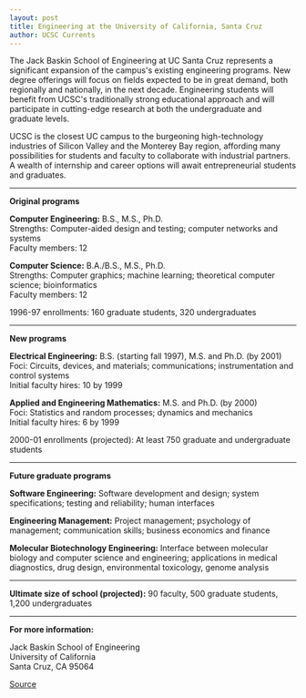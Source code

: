 ```yaml
---
layout: post
title: Engineering at the University of California, Santa Cruz
author: UCSC Currents
---
```


The Jack Baskin School of Engineering at UC Santa Cruz represents a significant expansion of the campus's existing engineering programs. New degree offerings will focus on fields expected to be in great demand, both regionally and nationally, in the next decade. Engineering students will benefit from UCSC's traditionally strong educational approach and will participate in cutting-edge research at both the undergraduate and graduate levels.

UCSC is the closest UC campus to the burgeoning high-technology industries of Silicon Valley and the Monterey Bay region, affording many possibilities for students and faculty to collaborate with industrial partners. A wealth of internship and career options will await entrepreneurial students and graduates.

* * *

**Original programs**

**Computer Engineering:** B.S., M.S., Ph.D.  
Strengths: Computer-aided design and testing; computer networks and systems  
Faculty members: 12

**Computer Science:** B.A./B.S., M.S., Ph.D.  
Strengths: Computer graphics; machine learning; theoretical computer science; bioinformatics  
Faculty members: 12

1996-97 enrollments: 160 graduate students, 320 undergraduates

* * *

**New programs**

**Electrical Engineering:** B.S. (starting fall 1997), M.S. and Ph.D. (by 2001)  
Foci: Circuits, devices, and materials; communications; instrumentation and control systems  
Initial faculty hires: 10 by 1999

**Applied and Engineering Mathematics:** M.S. and Ph.D. (by 2000)  
Foci: Statistics and random processes; dynamics and mechanics  
Initial faculty hires: 6 by 1999

2000-01 enrollments (projected): At least 750 graduate and undergraduate students

* * *

**Future graduate programs**

**Software Engineering:** Software development and design; system specifications; testing and reliability; human interfaces

**Engineering Management:** Project management; psychology of management; communication skills; business economics and finance

**Molecular Biotechnology Engineering:** Interface between molecular biology and computer science and engineering; applications in medical diagnostics, drug design, environmental toxicology, genome analysis
* * *

**Ultimate size of school (projected):** 90 faculty, 500 graduate students, 1,200 undergraduates

* * *

**For more information:**

Jack Baskin School of Engineering  
University of California  
Santa Cruz, CA 95064  

[Source](http://www1.ucsc.edu/oncampus/currents/97-05-19/facts.htm "Permalink to Facts about School of Engineering: 05-19-97")
